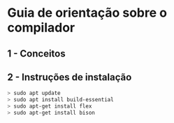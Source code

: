 # Guia de orientação sobre o compilador

## 1 - Conceitos

## 2 - Instruções de instalação
```bash
> sudo apt update
> sudo apt install build-essential
> sudo apt-get install flex
> sudo apt-get install bison
```